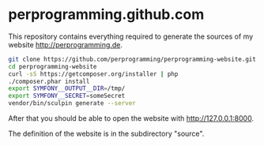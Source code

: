 perprogramming.github.com
=========================

This repository contains everything required to generate the sources of my website http://perprogramming.de.

```bash
git clone https://github.com/perprogramming/perprogramming-website.git
cd perprogramming-website
curl -sS https://getcomposer.org/installer | php
./composer.phar install
export SYMFONY__OUTPUT__DIR=/tmp/
export SYMFONY__SECRET=someSecret
vendor/bin/sculpin generate --server
```

After that you should be able to open the website with http://127.0.0.1:8000.

The definition of the website is in the subdirectory "source".